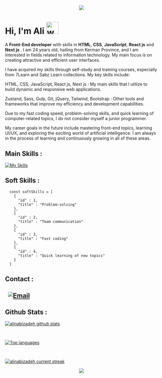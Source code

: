 <h1 align="center">
    <img src="https://readme-typing-svg.herokuapp.com/?font=Righteous&size=35&center=true&vCenter=true&width=500&height=70&duration=5000&lines=Ali+Nabizadeh;Front-End+Developer;Software+Engineering+Student" />
</h1>


# Hi, I'm Ali  <img src="https://user-images.githubusercontent.com/72663882/171687151-bb31c996-c9d2-49c8-b593-734946893b23.gif" alt="waving hand gif" aria-hidden="true" width="40" />

A **Front-End developer**  with skills in **HTML**, **CSS**, **JavaScript**, **React js** and **Next js** . I am 24 years old, hailing from Kerman Province, and I am interested in fields related to information technology. My main focus is on creating attractive and efficient user interfaces.

I have acquired my skills through self-study and training courses, especially from 7Learn and Sabz Learn collections. My key skills include:

HTML, CSS, JavaScript, React js, Next js : My main skills that I utilize to build dynamic and responsive web applications.

Zustand, Sass, Gulp, Git, jQuery, Tailwind, Bootstrap : Other tools and frameworks that improve my efficiency and development capabilities.

Due to my fast coding speed, problem-solving skills, and quick learning of computer-related topics, I do not consider myself a junior programmer.

My career goals in the future include mastering front-end topics, learning UI/UX, and exploring the exciting world of artificial intelligence. I am always in the process of learning and continuously growing in all of these areas. 
<h2></h2>

##  Main Skills :
[![My Skills](https://skillicons.dev/icons?i=html,css,js,ts,react,next,tailwind,bootstrap,mui,sass,jquery,gulp,npm,git,github,figma&perline=19)](#)

<h2>Soft Skills :</h2>

      const softSkills = [
        {
          "id" : 1,
          "title" : "Problem-solving"
        },
        {
          "id" : 2,
          "title" : "Team communication"
        },
        {
          "id" : 3,
          "title" : "Fast coding"
        },
        {
          "id" : 4,
          "title" : "Quick learning of new topics"
        }
      ]
      
</details>
<h2></h2>



<h2 align="left">
  Contact :
</h2> 
<h2>
  <!--
<a href="https://aashisjha.com.np" target="_blank"><img alt="" src="https://img.shields.io/badge/Portfolio-000?logo=vercel&logoColor=yellow&style=for-the-badge" style="vertical-align:center" /></a> -->
<a href="https://www.instagram.com/ali.nabizadeh.79/" target="_blank"><img alt="" src="https://img.shields.io/badge/Instagram-000?style=for-the-badge&logo=Instagram&logoColor=E4405F" style="vertical-align:center" /></a>
<a href="https://www.linkedin.com/in/ali-nabizadeh-884866280/" target="_blank"><img alt="" src="https://img.shields.io/badge/LinkedIn-000?logo=linkedin&logoColor=0A66C2&style=for-the-badge" style="vertical-align:center" /></a>
<a href="mailto:alinabizadeh1913@gmail.com" target="_blank"><img alt="Email" src="https://img.shields.io/badge/gmail%20-000?style=for-the-badge&logo=gmail&logoColor=white" style="vertical-align:center" /></a>
</h2>

##  Github Stats :

[![alinabizadeh github stats](https://bad-apple-github-readme.vercel.app/api?username=alinabizadeh1913&show_icons=true&count_private=true&line_height=20&icon_color=00b3ff&theme=blue-green&title_color=00b3ff)](#)

 <br />
 
 [![Top languages](https://github-readme-mwendwa.vercel.app/api/top-langs/?username=alinabizadeh1913&layout=compact&count_private=true&theme=blue-green&title_color=00b3ff)](#)

<br />

[![alinabizadeh current streak](https://streak-stats.demolab.com/?user=alinabizadeh1913&count_private=true&theme=blue-green&title_color=00b3ff)](#)

<p align="center">
     <img src="https://capsule-render.vercel.app/api?type=waving&color=gradient&height=150&section=footer"/>
</p>
